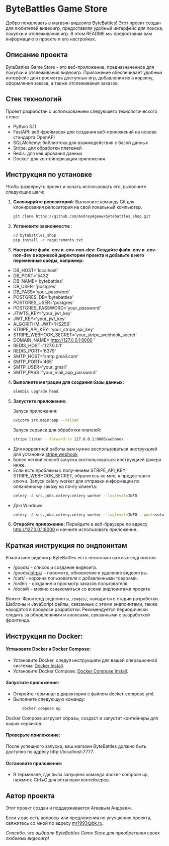 # ByteBattles Game Store


Добро пожаловать в магазин видеоигр ByteBattles! 
Этот проект создан для любителей видеоигр, предоставляя удобный интерфейс для поиска, покупки и отслеживания игр. 
В этом README мы предоставим вам информацию о проекте и его настройках.

## Описание проекта

ByteBattles Game Store - это веб-приложение, предназначенное для покупки и отслеживания видеоигр. Приложение обеспечивает удобный интерфейс для просмотра доступных игр, добавления их в корзину, оформления заказа, а также отслеживания заказов.

## Стек технологий

Проект разработан с использованием следующего технологического стека:

- Python 3.11
- FastAPI: веб-фреймворк для создания веб-приложений на основе стандарта OpenAPI
- SQLAlchemy: библиотека для взаимодействия с базой данных
- Stripe: для обработки платежей
- Redis: для кеширования данных
- Docker: для контейнеризации приложения


## Инструкция по установке

Чтобы развернуть проект и начать использовать его, выполните следующие шаги:

1. **Склонируйте репозиторий**: Выполните команду Git для клонирования репозитория на свой локальный компьютер.

   ```bash
   git clone https://github.com/AndreyAgeew/bytebattles_shop.git
2. **Установите зависимости::**

   ```bash
   cd bytebattles_shop
   pip install -r requirements.txt

3. **Настройте файл .env и .env-non-dev: Создайте файл .env и .env-non-dev в корневой директории проекта и добавьте в
   него переменные среды, например:**

- DB_HOST='localhost'
- DB_PORT='5432'
- DB_NAME='bytebattles'
- DB_USER='postgres'
- DB_PASS='your_password'
- POSTGRES_DB='bytebattles'
- POSTGRES_USER='postgres'
- POSTGRES_PASSWORD='your_password'
- JTWTS_KEY='your_jwt_key'
- JWT_KEY='your_jwt_key'
- ALGORITHM_JWT='HS256'
- STRIPE_API_KEY='your_stripe_api_key'
- STRIPE_WEBHOOK_SECRET='your_stripe_webhook_secret'
- DOMAIN_NAME='http://127.0.0.1:8000 '
- REDIS_HOST='127.0.0.1'
- REDIS_PORT='6379'
- SMTP_HOST='smtp.gmail.com'
- SMTP_PORT='465'
- SMTP_USER='your_gmail'
- SMTP_PASS='your_mail_app_password'

4. **Выполните миграции для создания базы данных:**
    
   ```bash
   alembic upgrade head
5. **Запустите приложение:**
    
    Запуск приложения:
   ```bash
   uvicorn src.main:app --reload
   ```
    Запуск сервиса для обработки платежй:
    ```bash
    stripe listen --forward-to 127.0.0.1:8000/webhook
    ```
- Для корректной работы вам нужно воспользоваться инструкцией для установки [stripe webhook](https://stripe.com/docs/webhooks)
- Более легкий способ запуска воспользоваться инструкцией докера ниже.
- Если есть проблемы с получением STRIPE_API_KEY, STRIPE_WEBHOOK_SECRET, обратитесь ко мне, я предоставлю ключи.
    Запуск celery worker для отправки информации по оплаченному заказу на почту клиента:
    ```bash
    celery -A src.jobs.celery:celery worker --loglevel=INFO
    ```
- Для Windows:
    ```bash
    celery -A src.jobs.celery:celery worker --loglevel=INFO --pool=solo
  
6. **Откройте приложение:** Перейдите в веб-браузере по адресу http://127.0.0.1:8000 и начните использовать приложение.

## Краткая инструкция по эндпоинтам

В магазине видеоигр ByteBattles есть несколько важных эндпоинтов:
* /goods/ - список и создание видеоигр.
* /goods/<int:pk>/ - просмотр, обновление и удаление видеоигры.
* /cart/ - корзина пользователя с добавленными товарами.
* /order/ - создание и просмотр заказов пользователя.
* /docs#/ - можно ознакомиться со всеми эндпоинтами проекта

*Важно:* Фронтенд эндпоинты, `/pages/`, находятся в стадии разработки. Шаблоны и JavaScript файлы, связанные с этими эндпоинтами, также находятся в процессе разработки. Рекомендуется периодически следить за обновлениями и анонсами, связанными с разработкой фронтенда.

## Инструкция по Docker:

#### Установите Docker и Docker Compose:

* Установите Docker, следуя инструкциям для вашей операционной
  системы: [Docker Install](https://docs.docker.com/get-docker/).
* Установите Docker Compose: [Docker Compose Install](https://docs.docker.com/compose/install/).

#### Запустите приложение:

* Откройте терминал в директории с файлом docker-compose.yml.
* Выполните следующую команду:
    ```bash
        docker compose up

Docker Compose загрузит образы, создаст и запустит контейнеры для ваших сервисов.

#### Проверьте приложение:

После успешного запуска, ваш магазин ByteBattles должно быть доступно по адресу http://localhost:7777.

#### Остановите приложение:

* В терминале, где была запущена команда docker-compose up, нажмите Ctrl+C для остановки контейнеров.

## Автор проекта
Этот проект создан и поддерживается Агеевым Андреем.

Если у вас есть вопросы или предложения по улучшению проекта, свяжитесь со мной по адресу mr1993@bk.ru.

<em>Спасибо, что выбрали ByteBattles Game Store для приобретения своих любимых видеоигр!</em>

